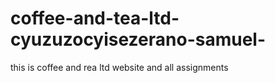 # coffee-and-tea-ltd-cyuzuzocyisezerano-samuel-
this is coffee and rea ltd website and all assignments
